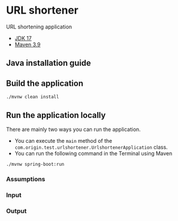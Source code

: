 # URL shortener
URL shortening application

- [JDK 17](https://www.oracle.com/java/technologies/javase/jdk17-archive-downloads.html)
- [Maven 3.9](https://maven.apache.org)

## Java installation guide


## Build the application

```shell
./mvnw clean install
```

## Run the application locally

There are mainly two ways you can run the application.

- You can execute the `main` method of the `com.origin.test.urlshortener.UrlshortenerApplication` class.
- You can run the following command in the Terminal using Maven

```shell
./mvnw spring-boot:run
```

### Assumptions


### Input


### Output

